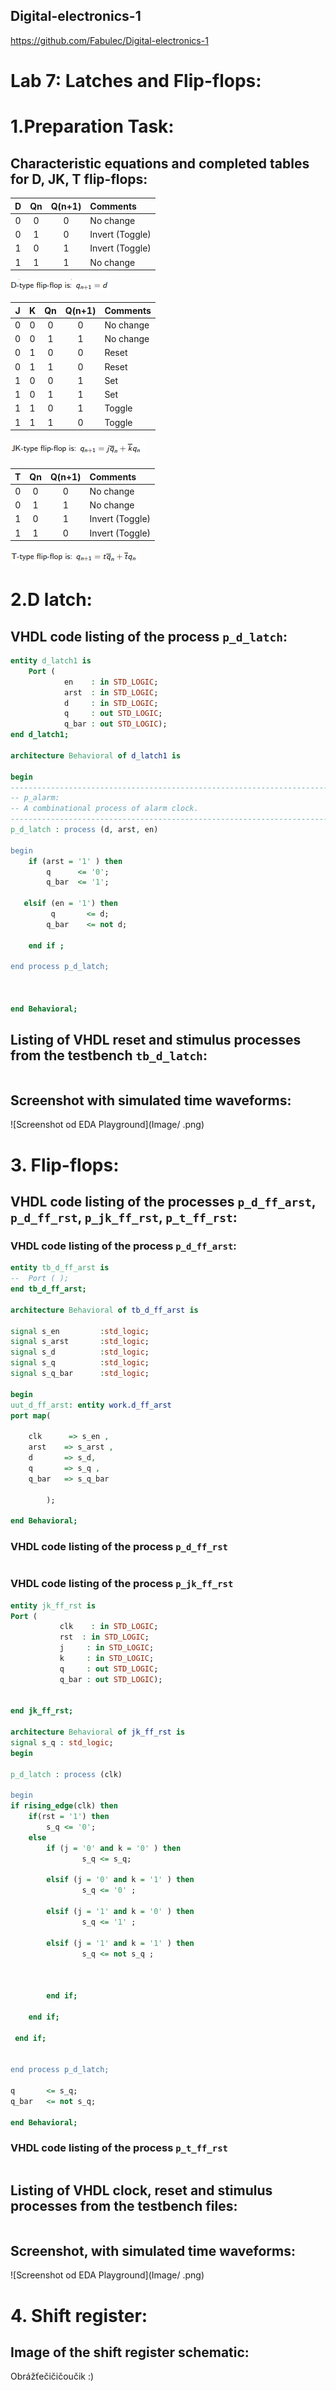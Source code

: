 ## Digital-electronics-1

https://github.com/Fabulec/Digital-electronics-1

# Lab 7: Latches and Flip-flops:

# 1.Preparation Task:
## Characteristic equations and completed tables for D, JK, T flip-flops:
| D   | Qn  | Q(n+1) | Comments |
| :-: | :-: | :-:    | :--      |
| 0   | 0   |     0   |   No change       |
| 0   | 1   |      0  |    Invert (Toggle)        |
| 1   |  0   |     1   |   Invert (Toggle)        |
| 1   |  1   |      1  |   No change       |

![Screenshot od EDA Playground](Image/1.png)

   | J | K | Qn | Q(n+1) | Comments |
   | :-: | :-: | :-: | :-: | :-- |
   | 0 | 0 | 0 | 0 | No change |
   | 0 | 0 | 1 | 1 | No change |
   | 0 | 1 | 0 |0   |    Reset |
   | 0 | 1 | 1 | 0  | Reset    |
   | 1 | 0 | 0 | 1 |        Set   |
   | 1 | 0 | 1 | 1|      Set    |
   | 1 | 1 | 0 | 1|      Toggle    |
   | 1 | 1 | 1 |  0|       Toggle   |

![Screenshot od EDA Playground](Image/2.png)
  
 | T | Qn | Q(n+1) | Comments |
   | :-: | :-: | :-: | :--      |
   | 0   |  0  |   0  |   No change       |
   | 0   |  1  |    1 |  No change         |
   | 1   |   0  |    1 |    Invert (Toggle)    |
   | 1   |    1 |     0|   Invert (Toggle)       |

![Screenshot od EDA Playground](Image/3.png)





# 2.D latch:
## VHDL code listing of the process ```p_d_latch```:

```vhdl
entity d_latch1 is
    Port (
            en    : in STD_LOGIC;
            arst  : in STD_LOGIC;
            d     : in STD_LOGIC;
            q     : out STD_LOGIC;
            q_bar : out STD_LOGIC);
end d_latch1;

architecture Behavioral of d_latch1 is

begin
------------------------------------------------------------------------
-- p_alarm:
-- A combinational process of alarm clock.
------------------------------------------------------------------------
p_d_latch : process (d, arst, en)

begin
    if (arst = '1' ) then
        q      <= '0';
        q_bar  <= '1';
        
   elsif (en = '1') then
         q       <= d;
        q_bar    <= not d;
    
    end if ;
    
end process p_d_latch;



end Behavioral;

```





## Listing of VHDL reset and stimulus processes from the testbench ```tb_d_latch```:

```vhdl

```




## Screenshot with simulated time waveforms:

![Screenshot od EDA Playground](Image/     .png)






# 3. Flip-flops:

## VHDL code listing of the processes ```p_d_ff_arst```, ```p_d_ff_rst```, ```p_jk_ff_rst```, ```p_t_ff_rst```:


### VHDL code listing of the process ```p_d_ff_arst```:
```vhdl
entity tb_d_ff_arst is
--  Port ( );
end tb_d_ff_arst;

architecture Behavioral of tb_d_ff_arst is

signal s_en         :std_logic; 
signal s_arst       :std_logic; 
signal s_d          :std_logic; 
signal s_q          :std_logic; 
signal s_q_bar      :std_logic; 

begin
uut_d_ff_arst: entity work.d_ff_arst
port map(                      
                               
    clk      => s_en ,          
    arst    => s_arst ,        
    d       => s_d,            
    q       => s_q ,           
    q_bar   => s_q_bar         
                               
        );                     
                               
end Behavioral;

```






### VHDL code listing of the process ```p_d_ff_rst```

```vhdl

```







### VHDL code listing of the process ```p_jk_ff_rst```
```vhdl
entity jk_ff_rst is
Port (                            
           clk    : in STD_LOGIC; 
           rst  : in STD_LOGIC;  
           j     : in STD_LOGIC;
           k     : in STD_LOGIC; 
           q     : out STD_LOGIC; 
           q_bar : out STD_LOGIC);
          
          
end jk_ff_rst;

architecture Behavioral of jk_ff_rst is
signal s_q : std_logic;
begin

p_d_latch : process (clk)

begin
if rising_edge(clk) then
    if(rst = '1') then
        s_q <= '0';
    else 
        if (j = '0' and k = '0' ) then 
                s_q <= s_q;
                
        elsif (j = '0' and k = '1' ) then
                s_q <= '0' ;
   
        elsif (j = '1' and k = '0' ) then
                s_q <= '1' ;
   
        elsif (j = '1' and k = '1' ) then
                s_q <= not s_q ;
   
   
   
        end if;
        
    end if;
    
 end if;

    
end process p_d_latch;

q       <= s_q;
q_bar   <= not s_q;

end Behavioral;
```





### VHDL code listing of the process ```p_t_ff_rst```
```vhdl

```






## Listing of VHDL clock, reset and stimulus processes from the testbench files:
 
```vhdl

```





## Screenshot, with simulated time waveforms:


![Screenshot od EDA Playground](Image/     .png)





# 4. Shift register:

## Image of the shift register schematic:

Obrážťečičičoučik :)

